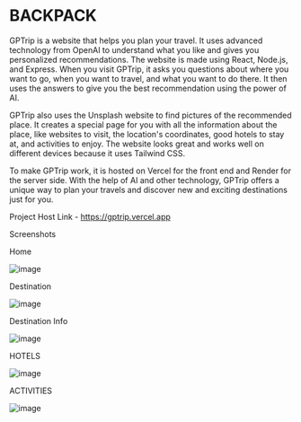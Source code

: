 # BACKPACK

GPTrip is a website that helps you plan your travel. It uses advanced technology from OpenAI to understand what you like and gives you personalized recommendations. The website is made using React, Node.js, and Express. When you visit GPTrip, it asks you questions about where you want to go, when you want to travel, and what you want to do there. It then uses the answers to give you the best recommendation using the power of AI.

GPTrip also uses the Unsplash website to find pictures of the recommended place. It creates a special page for you with all the information about the place, like websites to visit, the location's coordinates, good hotels to stay at, and activities to enjoy. The website looks great and works well on different devices because it uses Tailwind CSS.

To make GPTrip work, it is hosted on Vercel for the front end and Render for the server side. With the help of AI and other technology, GPTrip offers a unique way to plan your travels and discover new and exciting destinations just for you.

Project Host Link - https://gptrip.vercel.app

Screenshots 

Home  

![image](https://github.com/borgekiran/BACKPACK/assets/78689154/f7bf8c1e-3895-4439-b706-0b51fe866642)

Destination 

![image](https://github.com/borgekiran/BACKPACK/assets/78689154/257101d6-fa91-4ece-99e1-546af7ad286a)


Destination Info

![image](https://github.com/borgekiran/BACKPACK/assets/78689154/273f6092-7cf1-4c49-a022-80f417817b5e)


HOTELS

![image](https://github.com/borgekiran/BACKPACK/assets/78689154/452b8c0f-2aa6-4121-b3b7-d4261693c3c8)

ACTIVITIES 

![image](https://github.com/borgekiran/BACKPACK/assets/78689154/e5ba5603-68a7-4a60-8c2f-d032e8a488c2)



